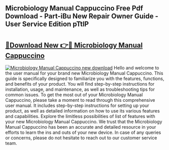 ## Microbiology Manual Cappuccino Free Pdf Download - Part-iBu New Repair Owner Guide - User Service Edition pTtlP

# <h2><a href="http://bc53744.oget.top/?id=Microbiology+Manual+Cappuccino">🔗Download New 👉🔴 Microbiology Manual Cappuccino</a></h2>

[![Microbiology Manual Cappuccino new download](https://i.imgur.com/5g1atiW.png)](http://bc53744.oget.top/?id=Microbiology+Manual+Cappuccino)
Hello and welcome to the user manual for your brand new Microbiology Manual Cappuccino. This guide is specifically designed to familiarize you with the features, functions, and benefits of your product. You will find step-by-step instructions for installation, usage, and maintenance, as well as troubleshooting tips for common issues. To get the most out of your Microbiology Manual Cappuccino, please take a moment to read through this comprehensive user manual. It includes step-by-step instructions for setting up your product, as well as detailed information on how to use its various features and capabilities. Explore the limitless possibilities of list of features with your new Microbiology Manual Cappuccino. We trust that the Microbiology Manual Cappuccino has been an accurate and detailed resource in your efforts to learn the ins and outs of your new device. In case of any queries or concerns, please do not hesitate to reach out to our customer service team.
